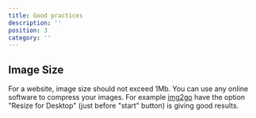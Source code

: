 ```yaml
---
title: Good practices
description: ''
position: 3
category: ''
---
```



## Image Size

For a website, image size should not exceed 1Mb. You can use any online software to compress your images.
For example [img2go](https://www.img2go.com/compress-image) have the option "Resize for Desktop" (just before "start" button) is giving good results.


